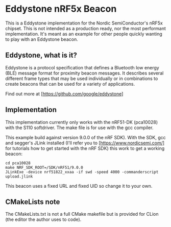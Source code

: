 # Eddystone nRF5x Beacon 

This is a Eddystone implementation for the Nordic SemiConductor's nRF5x chipset. This is not intended as a production ready, nor the most performant implementation. It's meant as an example for other people quickly wanting to play with an Eddystone beacon.

## Eddystone, what is it?

Eddystone is a protocol specification that defines a Bluetooth low energy (BLE) message format for proximity beacon messages. It describes several different frame types that may be used individually or in combinations to create beacons that can be used for a variety of applications.

Find out more at [https://github.com/google/eddystone]

## Implementation

This implementation currently only works with the nRF51-DK (pca10028) with the S110 softdriver. The make file is for use with the gcc compiler.

This example build against version 9.0.0 of the nRF SDK). With the SDK, gcc and segger's JLink installed (I'll refer you to [https://www.nordicsemi.com/] for tutorials how to get started with the nRF SDK) this work to get a working beacon:

```
cd pca10028
make NRF_SDK_ROOT=/SDK/nRF51/9.0.0
JLinkExe -device nrf51822_xxaa -if swd -speed 4000 -commanderscript upload.jlink
```

This beacon uses a fixed URL and fixed UID so change it to your own.

## CMakeLists note

The CMakeLists.txt is not a full CMake makefile but is provided for CLion (the editor the author uses to code).
